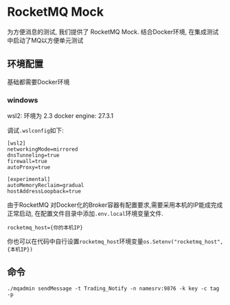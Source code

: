 # RocketMQ Mock

为方便消息的测试, 我们提供了 RocketMQ Mock. 结合Docker环境, 在集成测试中启动了MQ以方便单元测试

## 环境配置

基础都需要Docker环境

### windows

wsl2: 环境为 2.3 
docker engine: 27.3.1

调试`.wslconfig`如下:
  
```
[wsl2]
networkingMode=mirrored
dnsTunneling=true
firewall=true
autoProxy=true

[experimental]
autoMemoryReclaim=gradual  
hostAddressLoopback=true
```

由于RocketMQ 对Docker化的Broker容器有配置要求,需要采用本机的IP能成完成正常启动, 
在配置文件目录中添加`.env.local`环境变量文件.

```
rocketmq_host={你的本机IP}
```

你也可以在代码中自行设置`rocketmq_host`环境变量`os.Setenv("rocketmq_host", {本机IP})`


## 命令

```shell
./mqadmin sendMessage -t Trading_Notify -n namesrv:9876 -k key -c tag -p 
```
